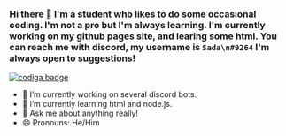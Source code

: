 ### Hi there 👋 I'm a student who likes to do some occasional coding. I'm not a pro but I'm always learning. I'm currently working on my github pages site, and learing some html. You can reach me with discord, my username is `Sada\n#9264` I'm always open to suggestions! 


<a href="https://app.codiga.io/public/user/github/TheBozzz34">
   <img src="https://api.codiga.io/public/badge/user/github/TheBozzz34?style=dark" alt="codiga badge" />
</a>



- 🔭 I’m currently working on several discord bots.
- 🌱 I’m currently learning html and node.js.
- 💬 Ask me about anything really!
- 😄 Pronouns: He/Him


